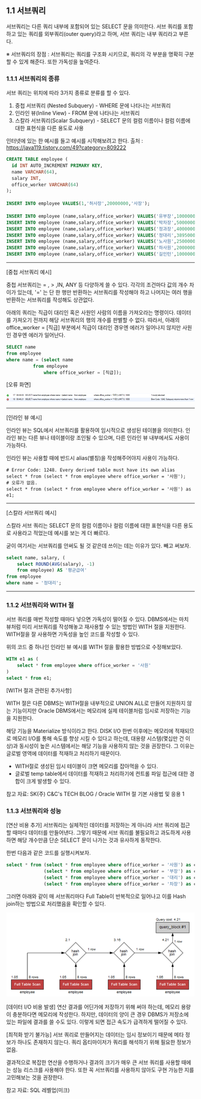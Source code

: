 ## 1.1 서브쿼리

서브쿼리는 다른 쿼리 내부에 포함되어 있는 SELECT 문을 의미한다. 서브 쿼리를 포함하고 있는 쿼리를 외부쿼리(outer query)라고 하며, 서브 쿼리는
내부 쿼리라고 부른다.

※ 서브쿼리의 장점 : 서브쿼리는 쿼리를 구조화 시키므로, 쿼리의 각 부분을 명확히 구분할 수 있게 해준다. 또한 가독성을 높여준다.

### 1.1.1 서브쿼리의 종류

서브 쿼리는 위치에 따라 3가지 종류로 분류를 할 수 있다.

1. 중첩 서브쿼리 (Nested Subquery) - WHERE 문에 나타나는 서브쿼리
2. 인라인 뷰(Inline View) - FROM 문에 나타나는 서브쿼리
3. 스칼라 서브쿼리(Scalar Subquery) - SELECT 문의 컬럼 이름이나 컬럼 이름에 대한 표현식을 다른 용도로 사용

인터넷에 있는 한 예시를 들고 예시를 시작해보려고 한다.
출처 : https://java119.tistory.com/49?category=809222

```SQL
CREATE TABLE employee (
  id INT AUTO_INCREMENT PRIMARY KEY,
  name VARCHAR(64),
  salary INT,
  office_worker VARCHAR(64)
);

INSERT INTO employee VALUES(1,'허사장',20000000,'사장');

INSERT INTO employee (name,salary,office_worker) VALUES('유부장',10000000,'부장');
INSERT INTO employee (name,salary,office_worker) VALUES('박차장',5000000,'차장');
INSERT INTO employee (name,salary,office_worker) VALUES('정과장',4000000,'과장');
INSERT INTO employee (name,salary,office_worker) VALUES('정대리',3895000,'대리');
INSERT INTO employee (name,salary,office_worker) VALUES('노사원',2500000,'사원');
INSERT INTO employee (name,salary,office_worker) VALUES('하사원',2000000,'사원');
INSERT INTO employee (name,salary,office_worker) VALUES('길인턴',1000000,'인턴');
```

---

[중첩 서브쿼리 예시]

중첩 서브쿼리는 = , > ,IN, ANY 등 다양하게 쓸 수 있다. 각각의 조건마다 값의 개수 차이가 있는데, 
'=' 는 단 한 행만 반환하는 서브쿼리를 작성해야 하고 나머지는 여러 행을 반환하는 서브쿼리를 작성해도 상관없다.

아래의 쿼리는 직급이 대리인 혹은 사원인 사람의 이름을 가져오라는 명령이다. 데이터를 가져오기 전까지 해당 서브쿼리의 행의 개수를
판별할 수 없다. 따라서, 아래의 office_worker = [직급] 부분에서 직급이 대리인 경우엔 에러가 일어나지 않지만 사원인 경우엔 에러가 일어난다.

```SQL
SELECT name
from employee
where name = (select name 
	      from employee
              where office_worker = [직급]);
```

[오류 화면]

![img.png](image/PaikMyeongGyu/img.png)

---

[인라인 뷰 예시]

인라인 뷰는 SQL에서 서브쿼리를 활용하여 임시적으로 생성된 테이블을 의미한다. 인라인 뷰는 다른 뷰나 테이블이랑 조인될 수 있으며, 
다른 인라인 뷰 내부에서도 사용이 가능하다.

인라인 뷰는 사용할 때에 반드시 alias(별칭)을 작성해주어야지 사용이 가능하다. 

```shell
# Error Code: 1248. Every derived table must have its own alias
select * from (select * from employee where office_worker = '사원');
# 오류가 없음.
select * from (select * from employee where office_worker = '사원') as e1;
```

---

[스칼라 서브쿼리 예시]

스칼라 서브 쿼리는  SELECT 문의 컬럼 이름이나 컬럼 이름에 대한 표현식을 다른 용도로 사용라고 적었는데 예시를 보는 게 더 빠르다. 

굳이 여기서는 서브쿼리를 안써도 될 것 같은데 쓰이는 데는 이유가 있다. 빼고 써보자.

```SQL
select name, salary, (
    select ROUND(AVG(salary), -1)
    from employee) AS '평균급여'
from employee
where name = '정대리';
```

---

### 1.1.2 서브쿼리와 WITH 절
서브 쿼리를 매번 작성할 때마다 넣으면 가독성이 떨어질 수 있다. DBMS에서는 마치 뷰처럼 미리 서브쿼리를 작성해놓고 재사용할 수 있는 방법인
WITH 절을 지원한다. WITH절을 잘 사용하면 가독성을 높인 코드를 작성할 수 있다.

위의 코드 중 하나인 인라인 뷰 예시를 WITH 절을 활용한 방법으로 수정해보았다.

```SQL
WITH e1 as (
    select * from employee where office_worker = '사원'
)
select * from e1;
```

[WITH 절과 관련된 추가사항]

WITH 절은 다른 DBMS는 WITH절을 내부적으로 UNION ALL로 만들어 지원하지 않는 기능이지만 Oracle DBMS에서는 메모리에 실제 테이블처럼 임시로 저장하는 기능을 지원한다.

해당 기능을 Materialize 방식이라고 한다. DISK I/O 한번 이후에는 메모리에 적재되므로 메모리 I/O를 통해 속도를 향상 시킬 수 있다고 하는데,
대용량 시스템(몇십만 건 이상)과 동시성이 높은 시스템에서는 해당 기능을 사용하지 않는 것을 권장한다. 그 이유는 글로벌 영역에 데이터를 적재하고 처리하기 때문이다. 

- WITH절로 생성된 임시 테이블이 크면 메모리를 잡아먹을 수 있다.
- 글로벌 temp table에서 데이터를 적재하고 처리하기에 컨트롤 파일 접근에 대한 경합이 크게 발생할 수 있다.

참고 자료: SK(주) C&C's TECH BLOG / Oracle WITH 절 기본 사용법 및 응용 1

### 1.1.3 서브쿼리와 성능

[연산 비용 추가]
서브쿼리는 실체적인 데이터를 저장하는 게 아니라 서브 쿼리에 접근할 때마다 데이터를 만들어낸다. 그렇기 때문에 서브 쿼리를 불필요하고 과도하게 사용하면
해당 개수만큼 단순 SELECT 문이 나가는 것과 유사하게 동작한다.

한번 다음과 같은 코드를 실행시켜보자.

```SQL
select * from (select * from employee where office_worker = '사원') as e1,
              (select * from employee where office_worker = '부장') as e2,
              (select * from employee where office_worker = '대리') as e3,
              (select * from employee where office_worker = '차장') as e4;
```

그러면 아래와 같이 매 서브쿼리마다 Full Table이 반복적으로 일어나고 이를 Hash join하는 방법으로 처리했음을 확인할 수 있다.

![img.png](image/PaikMyeongGyu/subquery_plan.png)

[데이터 I/O 비용 발생]
연산 결과를 어딘가에 저장하기 위해 써야 하는데, 메모리 용량이 충분하다면 메모리에 작성한다. 
하지만, 데이터의 양이 큰 경우 DBMS가 저장소에 있는 파일에 결과를 쓸 수도 있다. 이렇게 되면 접근 속도가 급격하게 떨어질 수 있다.

[최적화 받기 불가능]
서브 쿼리로 만들어지는 데이터는 임시 정보이기 때문에 메타 정보가 하나도 존재하지 않는다.
쿼리 옵티마이저가 쿼리를 해석하기 위해 필요한 정보가 없음.

결과적으로 복잡한 연산을 수행하거나 결과의 크기가 매우 큰 서브 쿼리를 사용할 때에는 성능 리스크를 사용해야 한다.
또한 꼭 서브쿼리를 사용하지 않아도 구현 가능한 지를 고민해보는 것을 권장한다.

참고 자료: SQL 레벨업(미크)